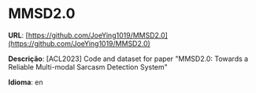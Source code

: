 # MMSD2.0
**URL**: [https://github.com/JoeYing1019/MMSD2.0](https://github.com/JoeYing1019/MMSD2.0)

**Descrição**: [ACL2023] Code and dataset for paper "MMSD2.0: Towards a Reliable Multi-modal Sarcasm Detection System"

**Idioma**: en
